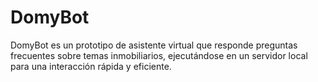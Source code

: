 # DomyBot
DomyBot es un prototipo de asistente virtual que responde preguntas frecuentes sobre temas inmobiliarios, ejecutándose en un servidor local para una interacción rápida y eficiente.
